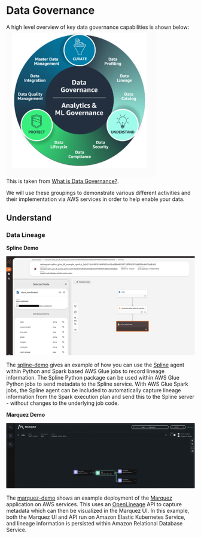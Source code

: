 # Data Governance
A high level overview of key data governance capabilities is shown below:  
<img src="../docs/images/governance/data_governance_overview.png" width="400">  
This is taken from [What is Data Governance?](https://aws.amazon.com/what-is/data-governance/).  

We will use these groupings to demonstrate various different activities and their implementation via AWS services in order to help enable your data. 

## Understand

### Data Lineage 

**Spline Demo**

![spline example job](../governance/understand/data-lineage/spline-demo/docs/spline_spark_output.png)

The [spline-demo](../governance/understand/data-lineage/spline-demo/) gives an example of how you can use the [Spline](https://absaoss.github.io/spline/) agent within Python and Spark based AWS Glue jobs to record lineage information. The Spline Python package can be used within AWS Glue Python jobs to send metadata to the Spline service. With AWS Glue Spark jobs, the Spline agent can be included to automatically capture lineage information from the Spark execution plan and send this to the Spline server - without changes to the underlying job code. 

**Marquez Demo**

![marquez example job](../governance/understand/data-lineage/marquez-demo/images/demo_job.png)

The [marquez-demo](../governance/understand/data-lineage/marquez-demo/) shows an example deployment of the [Marquez](https://marquezproject.ai/) application on AWS services. This uses an [OpenLineage](https://openlineage.io/) API to capture metadata which can then be visualized in the Marquez UI. In this example, both the Marquez UI and API run on Amazon Elastic Kubernetes Service, and lineage information is persisted within Amazon Relational Database Service. 